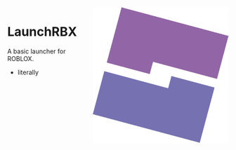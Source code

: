 <img height="310" alt="image" src="/.github/images/logo.png" align="right">

# LaunchRBX

A basic launcher for ROBLOX.
- literally
